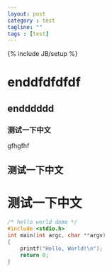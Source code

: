 ```yaml
---
layout: post
category : test
tagline: ""
tags : [test]
---
```

{% include JB/setup %}



# enddfdfdfdf

## endddddd

### 测试一下中文

gfhgfhf

## 测试一下中文

# 测试一下中文

```c
/* hello world demo */
#include <stdio.h>
int main(int argc, char **argv)
{
    printf("Hello, World!\n");
    return 0;
}
```
